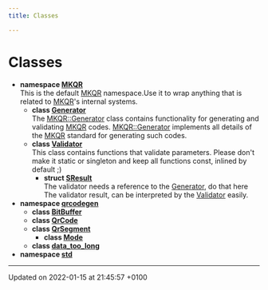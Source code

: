 ```yaml
---
title: Classes

---
```


# Classes




* **namespace [MKQR](/Namespaces/namespace_m_k_q_r.md)** <br>This is the default [MKQR]() namespace.Use it to wrap anything that is related to [MKQR]()'s internal systems. 
    * **class [Generator](/Classes/class_m_k_q_r_1_1_generator.md)** <br>The [MKQR::Generator]() class contains functionality for generating and validating [MKQR](/Namespaces/namespace_m_k_q_r.md) codes. [MKQR::Generator]() implements all details of the [MKQR](/Namespaces/namespace_m_k_q_r.md) standard for generating such codes. 
    * **class [Validator](/Classes/class_m_k_q_r_1_1_validator.md)** <br>This class contains functions that validate parameters. Please don't make it static or singleton and keep all functions const, inlined by default ;) 
        * **struct [SResult](/Classes/struct_m_k_q_r_1_1_validator_1_1_s_result.md)** <br>The validator needs a reference to the [Generator](/Classes/class_m_k_q_r_1_1_generator.md), do that here The validator result, can be interpreted by the [Validator](/Classes/class_m_k_q_r_1_1_validator.md) easily. 
* **namespace [qrcodegen](/Namespaces/namespaceqrcodegen.md)** 
    * **class [BitBuffer](/Classes/classqrcodegen_1_1_bit_buffer.md)** 
    * **class [QrCode](/Classes/classqrcodegen_1_1_qr_code.md)** 
    * **class [QrSegment](/Classes/classqrcodegen_1_1_qr_segment.md)** 
        * **class [Mode](/Classes/classqrcodegen_1_1_qr_segment_1_1_mode.md)** 
    * **class [data_too_long](/Classes/classqrcodegen_1_1data__too__long.md)** 
* **namespace [std](/Namespaces/namespacestd.md)** 



-------------------------------

Updated on 2022-01-15 at 21:45:57 +0100
